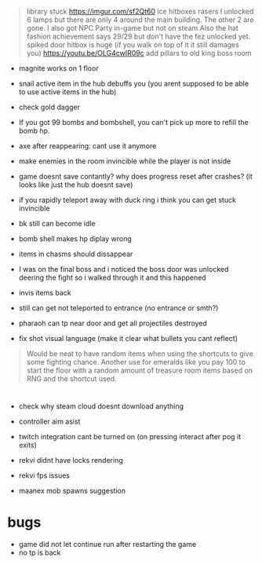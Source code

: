 > library stuck https://imgur.com/sf2Qt60
> ice hitboxes
> rasers
> I unlocked 6 lamps but there are only 4 around the main building. The other 2 are gone.
> I also got NPC Party in-game but not on steam
> Also the hat fashion achievement says 29/29 but don't have the fez unlocked yet.
> spiked door hitbox is huge (if you walk on top of it it still damages you) https://youtu.be/OLG4cwIR09c
> add pillars to old king boss room

* magnite works on 1 floor
* snail active item in the hub debuffs you (you arent supposed to be able to use active items in the hub)
* check gold dagger
* If you got 99 bombs and bombshell, you can't pick up more to refill the bomb hp.
* axe after reappearing: cant use it anymore
* make enemies in the room invincible while the player is not inside
* game doesnt save contantly? why does progress reset after crashes? (it looks like just the hub doesnt save)

* if you rapidly teleport away with duck ring i think you can get stuck invincible

* bk still can become idle
* bomb shell makes hp diplay wrong
* items in chasms should dissappear
* I was on the final boss and i noticed the boss door was unlocked deering the fight so i walked through it and this happened

* invis items back

* still can get not teleported to entrance (no entrance or smth?)
* pharaoh can tp near door and get all projectiles destroyed

* fix shot visual language (make it clear what bullets you cant reflect)
> Would be neat to have random items when using the shortcuts to give some fighting chance. Another use for emeralds like you pay 100 to start the floor with a random amount of treasure room items based on RNG and the shortcut used.

#

* check why steam cloud doesnt download anything
* controller aim asist
* twitch integration cant be turned on (on pressing interact after pog it exits)

* rekvi didnt have locks rendering
* rekvi fps issues
* maanex mob spawns suggestion

# bugs
* game did not let continue run after restarting the game
* no tp is back
